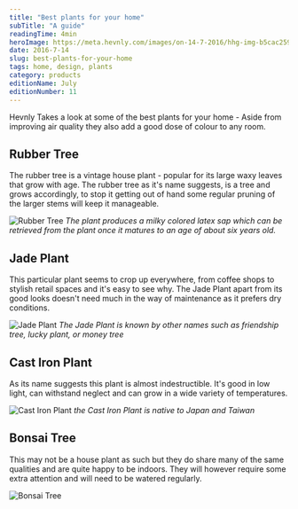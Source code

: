 ```yaml
---
title: "Best plants for your home"
subTitle: "A guide"
readingTime: 4min
heroImage: https://meta.hevnly.com/images/on-14-7-2016/hhg-img-b5cac259-d105-4ddd-bdd6-1bc8bd250efd.png
date: 2016-7-14
slug: best-plants-for-your-home
tags: home, design, plants
category: products
editionName: July
editionNumber: 11
---
```


Hevnly Takes a look at some of the best plants for your home - Aside from improving air quality they also add a good dose of colour to any room.

## Rubber Tree

The rubber tree is a vintage house plant - popular for its large waxy leaves that grow with age. The rubber tree as it's name suggests, is a tree and grows accordingly, to stop it getting out of hand some regular pruning of the larger stems will keep it manageable.

![Rubber Tree](https://meta.hevnly.com/images/on-15-7-2016/hhg-img-ac0a6cdb-ef29-4122-9e51-6dc7ca711a9a.png)
*The plant produces a milky colored latex sap which can be retrieved from the plant once it matures to an age of about six years old.*


## Jade Plant

This particular plant seems to crop up everywhere, from coffee shops to stylish retail spaces and it's easy to see why. The Jade Plant apart from its good looks doesn't need much in the way of maintenance as it prefers dry conditions.

![Jade Plant](https://meta.hevnly.com/images/on-15-7-2016/hhg-img-69a15989-7676-4979-babc-1aec50a65383.png)
*The Jade Plant is known by other names such as friendship tree, lucky plant, or money tree*


## Cast Iron Plant

As its name suggests this plant is almost indestructible. It's good in low light, can withstand neglect and can grow in a wide variety of temperatures.

![Cast Iron Plant](https://meta.hevnly.com/images/on-15-7-2016/hhg-img-ffb29138-d3a8-4ca7-87d8-26598eaeddba.png)
*the Cast Iron Plant is native to Japan and Taiwan*

## Bonsai Tree

This may not be a house plant as such but they do share many of the same qualities and are quite happy to be indoors. They will however require some extra attention and will need to be watered regularly.

![Bonsai Tree](https://meta.hevnly.com/images/on-15-7-2016/hhg-img-021544c4-2cd8-44db-840b-5bfc373691bd.png)
